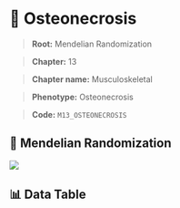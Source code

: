 # 🧪 Osteonecrosis

> **Root:** Mendelian Randomization

> **Chapter:** 13  

> **Chapter name:** Musculoskeletal

> **Phenotype:** Osteonecrosis  

> **Code:** `M13_OSTEONECROSIS`

## 🧬 Mendelian Randomization  

<img src="/MR/Figures/Forward/M13_OSTEONECROSIS.png"/>

## 📊 Data Table

<CsvTableMRF src="/MR/Data/Forward/M13_OSTEONECROSIS.csv"/>
